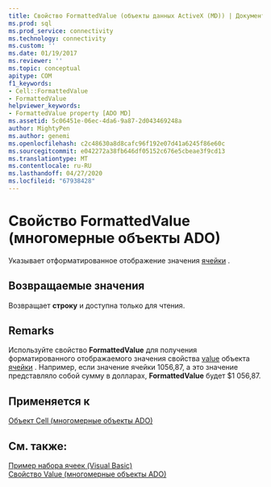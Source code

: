 ```yaml
---
title: Свойство FormattedValue (объекты данных ActiveX (MD)) | Документация Майкрософт
ms.prod: sql
ms.prod_service: connectivity
ms.technology: connectivity
ms.custom: ''
ms.date: 01/19/2017
ms.reviewer: ''
ms.topic: conceptual
apitype: COM
f1_keywords:
- Cell::FormattedValue
- FormattedValue
helpviewer_keywords:
- FormattedValue property [ADO MD]
ms.assetid: 5c06451e-06ec-4da6-9a87-2d043469248a
author: MightyPen
ms.author: genemi
ms.openlocfilehash: c2c48630a8d8cafc96f192e07d41a6245f86e60c
ms.sourcegitcommit: e042272a38fb646df05152c676e5cbeae3f9cd13
ms.translationtype: MT
ms.contentlocale: ru-RU
ms.lasthandoff: 04/27/2020
ms.locfileid: "67938428"
---
```

# <a name="formattedvalue-property-ado-md"></a>Свойство FormattedValue (многомерные объекты ADO)
Указывает отформатированное отображение значения [ячейки](../../../ado/reference/ado-md-api/cell-object-ado-md.md) .  
  
## <a name="return-values"></a>Возвращаемые значения  
 Возвращает **строку** и доступна только для чтения.  
  
## <a name="remarks"></a>Remarks  
 Используйте свойство **FormattedValue** для получения форматированного отображаемого значения свойства [value](../../../ado/reference/ado-md-api/value-property-ado-md.md) объекта [ячейки](../../../ado/reference/ado-md-api/cell-object-ado-md.md) . Например, если значение ячейки 1056,87, а это значение представляло собой сумму в долларах, **FormattedValue** будет $1 056,87.  
  
## <a name="applies-to"></a>Применяется к  
 [Объект Cell (многомерные объекты ADO)](../../../ado/reference/ado-md-api/cell-object-ado-md.md)  
  
## <a name="see-also"></a>См. также:  
 [Пример набора ячеек (Visual Basic)](../../../ado/reference/ado-md-api/cellset-example-vb.md)   
 [Свойство Value (многомерные объекты ADO)](../../../ado/reference/ado-md-api/value-property-ado-md.md)
